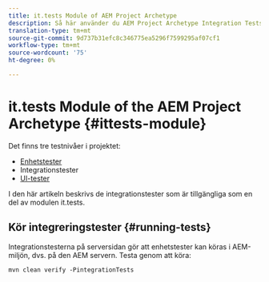 ```yaml
---
title: it.tests Module of AEM Project Archetype
description: Så här använder du AEM Project Archetype Integration Tests
translation-type: tm+mt
source-git-commit: 9d737b31efc8c346775ea5296f7599295af07cf1
workflow-type: tm+mt
source-wordcount: '75'
ht-degree: 0%

---
```



# it.tests Module of the AEM Project Archetype {#ittests-module}

Det finns tre testnivåer i projektet:

* [Enhetstester](core.md#unit-tests)
* Integrationstester
* [UI-tester](uitests.md)

I den här artikeln beskrivs de integrationstester som är tillgängliga som en del av modulen it.tests.

## Kör integreringstester {#running-tests}

Integrationstesterna på serversidan gör att enhetstester kan köras i AEM-miljön, dvs. på den AEM servern. Testa genom att köra:

```
mvn clean verify -PintegrationTests
```

